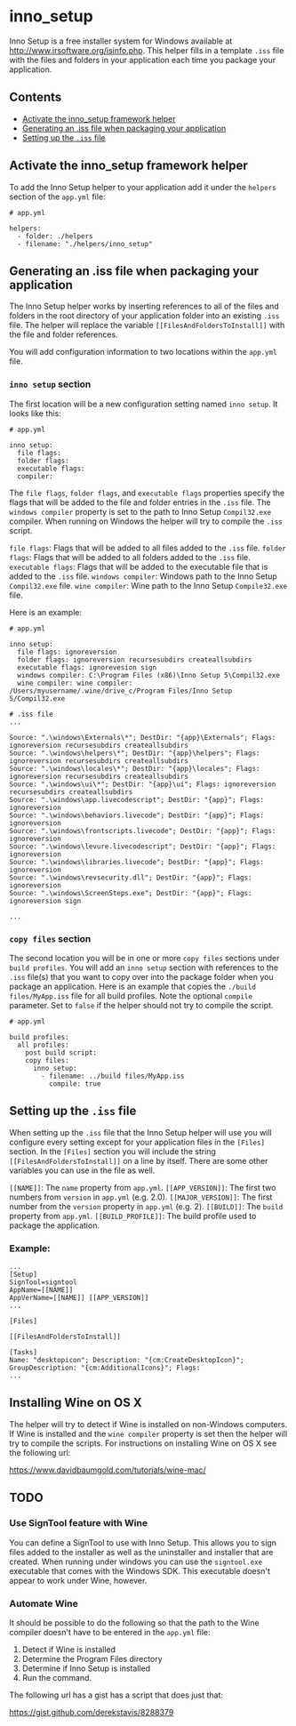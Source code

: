 # inno_setup

Inno Setup is a free installer system for Windows available at http://www.jrsoftware.org/isinfo.php. This helper fills in a template `.iss` file with the files and folders in your application each time you package your application.

## Contents

* [Activate the inno_setup framework helper](#activate-the-inno_setup-framework-helper)
* [Generating an .iss file when packaging your application](#generating-an-iss-file-when-packaging-your-application)
* [Setting up the `.iss` file](#setting-up-the-iss-file)

## Activate the inno_setup framework helper

To add the Inno Setup helper to your application add it under the `helpers` section of the `app.yml` file:

```
# app.yml

helpers:
  - folder: ./helpers
  - filename: "./helpers/inno_setup"
```

## Generating an .iss file when packaging your application

The Inno Setup helper works by inserting references to all of the files and folders in the root directory of your application folder into an existing `.iss` file. The helper will replace the variable `[[FilesAndFoldersToInstall]]` with the file and folder references.

You will add configuration information to two locations within the `app.yml` file.

### `inno setup` section

The first location will be a new configuration setting named `inno setup`. It looks like this:

```
# app.yml

inno setup:
  file flags:
  folder flags:
  executable flags:
  compiler:
```

The `file flags`, `folder flags`, and `executable flags` properties specify the flags that will be added to the file and folder entries in the `.iss` file. The `windows compiler` property is set to the path to Inno Setup `Compil32.exe` compiler. When running on Windows the helper will try to compile the `.iss` script.

`file flags`: Flags that will be added to all files added to the `.iss` file.
`folder flags`: Flags that will be added to all folders added to the `.iss` file.
`executable flags`: Flags that will be added to the executable file that is added to the `.iss` file.
`windows compiler`: Windows path to the Inno Setup `Compil32.exe` file.
`wine compiler`: Wine path to the Inno Setup `Compile32.exe` file.

Here is an example:

```
# app.yml

inno setup:
  file flags: ignoreversion
  folder flags: ignoreversion recursesubdirs createallsubdirs
  executable flags: ignorevesion sign
  windows compiler: C:\Program Files (x86)\Inno Setup 5\Compil32.exe
  wine compiler: wine compiler: /Users/myusername/.wine/drive_c/Program Files/Inno Setup 5/Compil32.exe
```

```
# .iss file
...

Source: ".\windows\Externals\*"; DestDir: "{app}\Externals"; Flags: ignoreversion recursesubdirs createallsubdirs
Source: ".\windows\helpers\*"; DestDir: "{app}\helpers"; Flags: ignoreversion recursesubdirs createallsubdirs
Source: ".\windows\locales\*"; DestDir: "{app}\locales"; Flags: ignoreversion recursesubdirs createallsubdirs
Source: ".\windows\ui\*"; DestDir: "{app}\ui"; Flags: ignoreversion recursesubdirs createallsubdirs
Source: ".\windows\app.livecodescript"; DestDir: "{app}"; Flags: ignoreversion
Source: ".\windows\behaviors.livecode"; DestDir: "{app}"; Flags: ignoreversion
Source: ".\windows\frontscripts.livecode"; DestDir: "{app}"; Flags: ignoreversion
Source: ".\windows\levure.livecodescript"; DestDir: "{app}"; Flags: ignoreversion
Source: ".\windows\libraries.livecode"; DestDir: "{app}"; Flags: ignoreversion
Source: ".\windows\revsecurity.dll"; DestDir: "{app}"; Flags: ignoreversion
Source: ".\windows\ScreenSteps.exe"; DestDir: "{app}"; Flags: ignoreversion sign

...
```

### `copy files` section

The second location you will be in one or more `copy files` sections under `build profiles`. You will add an `inno setup` section with references to the `.iss` file(s) that you want to copy over into the package folder when you package an application. Here is an example that copies the `./build files/MyApp.iss` file for all build profiles. Note the optional `compile` parameter. Set to `false` if the helper should not try to compile the script.

```
# app.yml

build profiles:
  all profiles:
    post build script:
    copy files:
      inno setup:
        - filename: ../build files/MyApp.iss
          compile: true
```

## Setting up the `.iss` file

When setting up the `.iss` file that the Inno Setup helper will use you will configure every setting except for your application files in the `[Files]` section. In the `[Files]` section you will include the string `[[FilesAndFoldersToInstall]]` on a line by itself. There are some other variables you can use in the file as well.

`[[NAME]]`: The `name` property from `app.yml`.
`[[APP_VERSION]]`: The first two numbers from `version` in `app.yml` (e.g. 2.0).
`[[MAJOR_VERSION]]`: The first number from the `version` property in `app.yml` (e.g. 2).
`[[BUILD]]`: The `build` property from `app.yml`.
`[[BUILD_PROFILE]]`: The build profile used to package the application.


### Example:

```
...
[Setup]
SignTool=signtool
AppName=[[NAME]]
AppVerName=[[NAME]] [[APP_VERSION]]
...

[Files]

[[FilesAndFoldersToInstall]]

[Tasks]
Name: "desktopicon"; Description: "{cm:CreateDesktopIcon}"; GroupDescription: "{cm:AdditionalIcons}"; Flags:
...
```

## Installing Wine on OS X

The helper will try to detect if Wine is installed on non-Windows computers. If Wine is installed and the `wine compiler` property is set then the helper will try to compile the scripts. For instructions on installing Wine on OS X see the following url:

https://www.davidbaumgold.com/tutorials/wine-mac/


## TODO

### Use SignTool feature with Wine

You can define a SignTool to use with Inno Setup. This allows you to sign files added to the installer as well as the uninstaller and installer that are created. When running under windows you can use the `signtool.exe` executable that comes with the Windows SDK. This executable doesn't appear to work under Wine, however.

### Automate Wine

It should be possible to do the following so that the path to the Wine compiler doesn't have to be entered in the `app.yml` file:

1. Detect if Wine is installed
2. Determine the Program Files directory
3. Determine if Inno Setup is installed
4. Run the command.

The following url has a gist has a script that does just that:

https://gist.github.com/derekstavis/8288379
